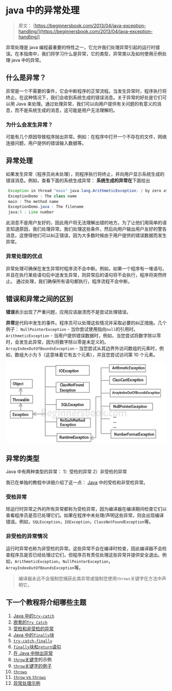 # java 中的异常处理

> 原文： [https://beginnersbook.com/2013/04/java-exception-handling/](https://beginnersbook.com/2013/04/java-exception-handling/)

异常处理是 java 编程最重要的特性之一，它允许我们处理异常引起的运行时错误。在本指南中，我们将学习什么是异常，它的类型，异常类以及如何使用示例处理 java 中的异常。

## 什么是异常？

异常是一个不需要的事件，它会中断程序的正常流程。当发生异常时，程序执行将终止。在这种情况下，我们会收到系统生成的错误消息。关于异常的好处是它们可以用 Java 来处理。通过处理异常，我们可以向用户提供有关问题的有意义的消息，而不是系统生成的消息，这可能是用户无法理解的。

### 为什么会发生异常？

可能有几个原因导致程序抛出异常。例如：在程序中打开一个不存在的文件，网络连接问题，用户提供的错误输入数据等。

## 异常处理

如果发生异常（程序员尚未处理），则程序执行将终止，并向用户显示系统生成的错误消息。例如，查看下面的系统生成异常：
**系统生成的异常在**下面给出

```java
 Exception in thread "main" java.lang.ArithmeticException: / by zero at ExceptionDemo.main(ExceptionDemo.java:5)
 ExceptionDemo : The class name
 main : The method name
 ExceptionDemo.java : The filename
 java:5 : Line number
```

此消息不是用户友好的，因此用户将无法理解出错的地方。为了让他们用简单的语言知道原因，我们处理异常。我们处理这些条件，然后向用户输出用户友好的警告消息，这使得他们可以纠正错误，因为大多数时候由于用户提供的错误数据而发生异常。

### 异常处理的优点

异常处理可确保在发生异常时程序流不会中断。例如，如果一个程序有一堆语句，并且在执行某些语句后中途发生异常，则异常后的语句将不会执行，程序将突然终止。
通过处理，我们确保所有语句都执行，程序流程不会中断。

## 错误和异常之间的区别

**错误**表示出现了严重问题，应用应该崩溃而不是尝试处理错误。

**异常**是代码中发生的事件。程序员可以处理这些情况并采取必要的纠正措施。几个例子：
`NullPointerException` - 当你尝试使用指向`null`的引用时。
`ArithmeticException` - 当用户提供错误数据时，例如，当您尝试将数字除以零时，会发生此异常，因为将数字除以零是未定义的。
`ArrayIndexOutOfBoundsException` - 当您尝试从其边界外访问数组的元素时，例如，数组大小为 5（这意味着它有五个元素），并且您尝试访问第 10 个元素。


![Exception classes hierarchy](img/28f90627b0e8b73e86243d3c86fbc3f9.jpg)

## 异常的类型

Java 中有两种类型的异常：
1）受检的异常
2）非受检的异常

我已在单独的教程中详细介绍了这一点： [Java](https://beginnersbook.com/2013/04/java-checked-unchecked-exceptions-with-examples/) 中的受检和非受检异常。

### 受检异常

除运行时异常之外的所有异常都称为受检异常，因为编译器在编译期间检查它们以查看程序员是否已处理它们。如果在程序中未处理/声明这些异常，则会出现编译错误。例如，`SQLException`，`IOException`，`ClassNotFoundException`等。

### 非受检的异常情况

运行时异常也称为非受检的异常。这些异常不会在编译时检查，因此编译器不会检查程序员是否已经处理过它们，但程序员有责任处理这些异常并提供安全退出。例如，`ArithmeticException`，`NullPointerException`，`ArrayIndexOutOfBoundsException`等。

> 编译器永远不会强制您捕获此类异常或强制您使用`throws`关键字在方法中声明它。

## 下一个教程将介绍哪些主题

1.  [Java 中的`try-catch`](https://beginnersbook.com/2013/04/try-catch-in-java/)
2.  [嵌套的`Try Catch`](https://beginnersbook.com/2013/04/nested-try-catch/)
3.  [受检和非受检的异常](https://beginnersbook.com/2013/04/java-checked-unchecked-exceptions-with-examples/)
4.  [Java 中的`finally`块](https://beginnersbook.com/2013/04/java-finally-block/)
5.  [`try-catch-finally`](https://beginnersbook.com/2013/05/flow-in-try-catch-finally/)
6.  [`finally`块和`return`语句](https://beginnersbook.com/2013/05/java-finally-return/)
7.  [在 Java 中抛出异常](https://beginnersbook.com/2013/04/throw-in-java/)
8.  [`throw`关键字](https://beginnersbook.com/2013/12/throw-keyword-example-in-java/)的示例
9.  [`throw`关键字的例子](https://beginnersbook.com/2013/12/throws-keyword-example-in-java/)
10.  [`throws`](https://beginnersbook.com/2013/04/java-throws/)
11.  [`throw` vs `throws`](https://beginnersbook.com/2013/04/difference-between-throw-and-throws-in-java/)
12.  [异常处理示例](https://beginnersbook.com/2013/04/exception-handling-examples/)